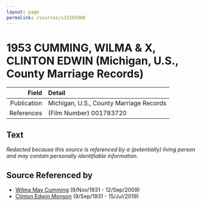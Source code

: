 ```yaml
---
layout: page
permalink: /sources/s32265800
---
```


# 1953 CUMMING, WILMA & X, CLINTON EDWIN (Michigan, U.S., County Marriage Records)

Field | Detail
---:|:---
Publication | Michigan, U.S., County Marriage Records
References | (Film Number) 001783720

## Text

_Redacted because this source is referenced by a (potentially) living person and may contain personally identifiable information._

## Source Referenced by

* [Wilma May Cumming](../people/@74680609@-wilma-may-cumming-b1931-11-9-d2009-9-12.md) (9/Nov/1931 - 12/Sep/2009)
* [Clinton Edwin Monson](../people/@24393948@-clinton-edwin-monson-b1931-9-9-d2019-7-15.md) (9/Sep/1931 - 15/Jul/2019)
